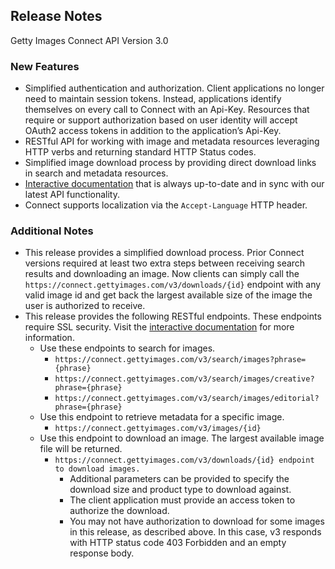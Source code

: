 ## Release Notes

Getty Images Connect API Version 3.0

### New Features

- Simplified authentication and authorization. Client applications no longer need to maintain session tokens. Instead, applications identify themselves on every call to Connect with an Api-Key. Resources that require or support authorization based on user identity will accept OAuth2 access tokens in addition to the application’s Api-Key.
- RESTful API for working with image and metadata resources leveraging HTTP verbs and returning standard HTTP Status codes.
- Simplified image download process by providing direct download links in search and metadata resources.
- [Interactive documentation](https://connect.gettyimages.com/swagger/ui/index.html) that is always up-to-date and in sync with our latest API functionality.
- Connect supports localization via the `Accept-Language` HTTP header.

### Additional Notes

- This release provides a simplified download process. Prior Connect versions required at least two extra steps between receiving search results and downloading an image. Now clients can simply call the `https://connect.gettyimages.com/v3/downloads/{id}` endpoint with any valid image id and get back the largest available size of the image the user is authorized to receive.
- This release provides the following RESTful endpoints. These endpoints require SSL security. Visit the [interactive documentation](https://connect.gettyimages.com/swagger/ui/index.html) for more information.
	- Use these endpoints to search for images.
	    - `https://connect.gettyimages.com/v3/search/images?phrase={phrase}`
	    - `https://connect.gettyimages.com/v3/search/images/creative?phrase={phrase}`
	    - `https://connect.gettyimages.com/v3/search/images/editorial?phrase={phrase}`
    - Use this endpoint to retrieve metadata for a specific image.
    	- `https://connect.gettyimages.com/v3/images/{id}`
	- Use this endpoint to download an image. The largest available image file will be returned.
	    - `https://connect.gettyimages.com/v3/downloads/{id} endpoint to download images.`
        	- Additional parameters can be provided to specify the download size and product type to download against.
        	- The client application must provide an access token to authorize the download.
        	- You may not have authorization to download for some images in this release, as described above. In this case, v3 responds with HTTP status code 403 Forbidden and an empty response body.
